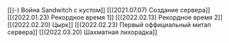 [[(-) Война Sandwitch с кустом]]
[[(2021.07.07) Создание сервера]]
[[(2022.01.23) Рекордное время 1]]
[[(2022.02.13) Рекордное время 2]]
[[(2022.02.20) Цырк]]
[[(2022.02.23) Первый оффициальный митап сервера]]
[[(2022.03.20) Шахматная лихорадка]]